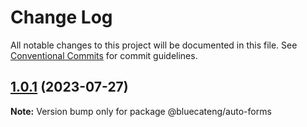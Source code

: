 # Change Log

All notable changes to this project will be documented in this file.
See [Conventional Commits](https://conventionalcommits.org) for commit guidelines.

## [1.0.1](https://github.com/bluecatengineering/pelagos-packages/compare/@bluecateng/auto-forms@1.0.0...@bluecateng/auto-forms@1.0.1) (2023-07-27)

**Note:** Version bump only for package @bluecateng/auto-forms

